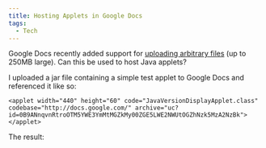 ```yaml
---
title: Hosting Applets in Google Docs
tags:
  - Tech
---
```


Google Docs recently added support for [uploading arbitrary files](http://docs.google.com/support/bin/answer.py?answer=50092) (up to 250MB large). Can this be used to host Java applets?

I uploaded a jar file containing a simple test applet to Google Docs and referenced it like so:

```
<applet width="440" height="60" code="JavaVersionDisplayApplet.class" codebase="http://docs.google.com/" archive="uc?id=0B9ANnqvnRtroOTM5YWE3YmMtMGZkMy00ZGE5LWE2NWUtOGZhNzk5MzA2NzBk"></applet>
```

The result:

<applet width="440" height="60" code="JavaVersionDisplayApplet.class" codebase="http://docs.google.com/" archive="uc?id=0B9ANnqvnRtroOTM5YWE3YmMtMGZkMy00ZGE5LWE2NWUtOGZhNzk5MzA2NzBk"></applet>